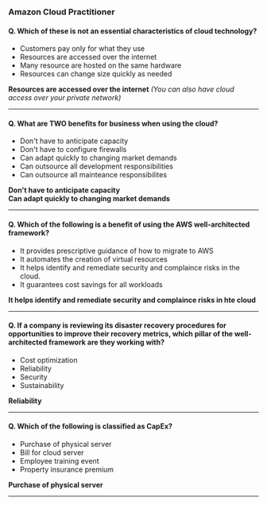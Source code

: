 ### Amazon Cloud Practitioner


#### Q. Which of these is not an essential characteristics of cloud technology?
- Customers pay only for what they use
- Resources are accessed over the internet
- Many resource are hosted on the same hardware
- Resources can change size quickly as needed

**Resources are accessed over the internet** *(You can also have cloud access over your private network)*

--- 

#### Q. What are TWO benefits for business when using the cloud?
- Don't have to anticipate capacity
- Don't have to configure firewalls
- Can adapt quickly to changing market demands
- Can outsource all development responsibilities
- Can outsource all mainteance responsibilites

**Don't have to anticipate capacity** <br />
**Can adapt quickly to changing market demands**

---

#### Q. Which of the following is a benefit of using the AWS well-architected framework?
- It provides prescriptive guidance of how to migrate to AWS
- It automates the creation of virtual resources
- It helps identify and remediate security and complaince risks in the cloud.
- It guarantees cost savings for all workloads

**It helps identify and remediate security and complaince risks in hte cloud**

---

#### Q. If a company is reviewing its disaster recovery procedures for opportunities to improve their recovery metrics, which pillar of the well-architected framework are they working with?
- Cost optimization
- Reliability
- Security
- Sustainability

**Reliability**

---

#### Q. Which of the following is classified as CapEx?
- Purchase of physical server
- Bill for cloud server
- Employee training event
- Property insurance premium

**Purchase of physical server**

---


